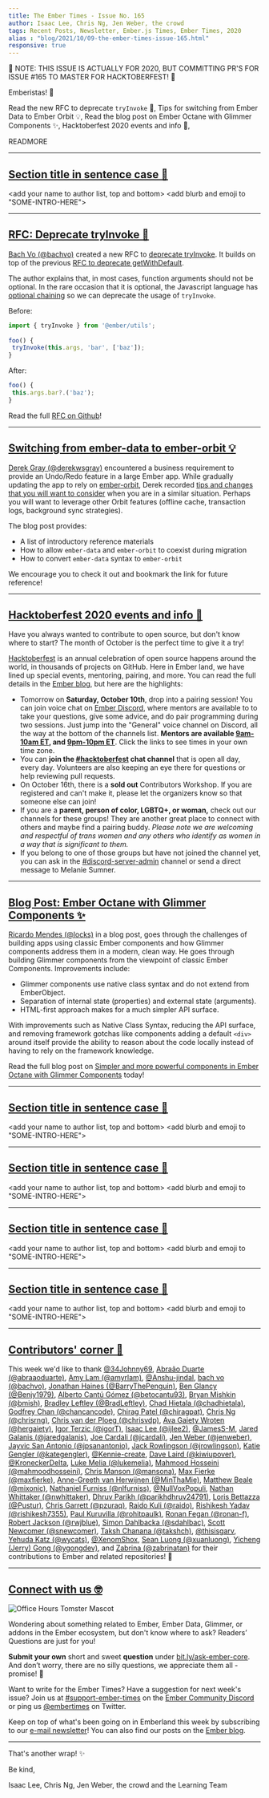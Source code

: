```yaml
---
title: The Ember Times - Issue No. 165
author: Isaac Lee, Chris Ng, Jen Weber, the crowd
tags: Recent Posts, Newsletter, Ember.js Times, Ember Times, 2020
alias : "blog/2021/10/09-the-ember-times-issue-165.html"
responsive: true
---
```


🎃 NOTE: THIS ISSUE IS ACTUALLY FOR 2020, BUT COMMITTING PR'S FOR ISSUE #165 TO MASTER FOR HACKTOBERFEST! 🎃

<SAYING-HELLO-IN-YOUR-FAVORITE-LANGUAGE> Emberistas! 🐹

Read the new RFC to deprecate `tryInvoke` 📜,
Tips for switching from Ember Data to Ember Orbit 💡,
Read the blog post on Ember Octane with Glimmer Components ✨, 
Hacktoberfest 2020 events and info 🎃,

READMORE

---

## [Section title in sentence case 🐹](section-url)

<change section title emoji>
<consider adding some bold to your paragraph>
<please include link to external article/repo/etc in paragraph / body text, not just header title above>

<add your name to author list, top and bottom>
<add blurb and emoji to "SOME-INTRO-HERE">

---

## [RFC: Deprecate tryInvoke 📜](https://github.com/emberjs/rfcs/pull/673)

[Bach Vo (@bachvo)](https://github.com/bachvo) created a new RFC to [deprecate tryInvoke](https://github.com/emberjs/rfcs/pull/673). It builds on top of the previous [RFC to deprecate getWithDefault](https://emberjs.github.io/rfcs/0554-deprecate-getwithdefault.html).

The author explains that, in most cases, function arguments should not be optional. In the rare occasion that it is optional, the Javascript language has [optional chaining](https://developer.mozilla.org/en-US/docs/Web/JavaScript/Reference/Operators/Optional_chaining) so we can deprecate the usage of `tryInvoke`.

Before:

```js
import { tryInvoke } from '@ember/utils';
 
foo() {
 tryInvoke(this.args, 'bar', ['baz']);
}
```

After:

```js
foo() {
 this.args.bar?.('baz');
}
```

Read the full [RFC on Github](https://github.com/emberjs/rfcs/pull/673)!

---

## [Switching from ember-data to ember-orbit 💡](https://medium.com/swlh/switching-from-ember-data-to-ember-orbit-82e202248f1c)

[Derek Gray (@derekwsgray)](https://github.com/derekwsgray) encountered a business requirement to provide an Undo/Redo feature in a large Ember app. While gradually updating the app to rely on [ember-orbit](https://github.com/orbitjs/ember-orbit), Derek recorded [tips and changes that you will want to consider](https://medium.com/swlh/switching-from-ember-data-to-ember-orbit-82e202248f1c) when you are in a similar situation. Perhaps you will want to leverage other Orbit features (offline cache, transaction logs, background sync strategies).

The blog post provides:

- A list of introductory reference materials
- How to allow `ember-data` and `ember-orbit` to coexist during migration
- How to convert `ember-data` syntax to `ember-orbit`

We encourage you to check it out and bookmark the link for future reference!

---

## [Hacktoberfest 2020 events and info 🎃](https://blog.emberjs.com/2020/10/01/hacktoberfest.html)

Have you always wanted to contribute to open source, but don't know where to start? The month of October is the perfect time to give it a try!

<!-- alex disable special just gal-guy gals-men-->
[Hacktoberfest](https://hacktoberfest.digitalocean.com/) is an annual celebration of open source happens around the world, in thousands of projects on GitHub. Here in Ember land, we have lined up special events, mentoring, pairing, and more. You can read the full details in the [Ember blog](https://blog.emberjs.com/2020/10/01/hacktoberfest.html), but here are the highlights:

- Tomorrow on **Saturday, October 10th**, drop into a pairing session! You can join voice chat on [Ember Discord](https://emberjs.com/community/), where mentors are available to to take your questions, give some advice, and do pair programming during two sessions. Just jump into the "General" voice channel on Discord, all the way at the bottom of the channels list. **Mentors are available [9am-10am ET](https://meetingzone.app/utc/saturday/1300), and [9pm-10pm ET](https://meetingzone.app/utc/sunday/0100)**. Click the links to see times in your own time zone.
- You can **join the [#hacktoberfest](https://discord.com/channels/480462759797063690/496453502298750988) chat channel** that is open all day, every day. Volunteers are also keeping an eye there for questions or help reviewing pull requests.
- On October 16th, there is a **sold out** Contributors Workshop. If you are registered and can't make it, please let the organizers know so that someone else can join!
- If you are a **parent, person of color, LGBTQ+, or woman,** check out our channels for these groups! They are another great place to connect with others and maybe find a pairing buddy. <span style="font-style: italic;">Please note we are welcoming and respectful of trans women and any others who identify as women in a way that is significant to them.</span>
- If you belong to one of those groups but have not joined the channel yet, you can ask in the [#discord-server-admin](https://discord.com/channels/480462759797063690/480499718330253342) channel or send a direct message to Melanie Sumner.

<!-- alex enable special just gal-guy gals-men-->

---

## [Blog Post: Ember Octane with Glimmer Components ✨](https://simplabs.com/blog/2020/10/05/simpler-and-more-powerful-components-in-ember-octane-with-glimmer-components/)

[Ricardo Mendes (@locks)](https://github.com/locks) in a blog post, goes through the challenges of building apps using classic Ember components and how Glimmer components address them in a modern, clean way. He goes through building Glimmer components from the viewpoint of classic Ember Components. Improvements include:

- Glimmer components use native class syntax and do not extend from EmberObject.
- Separation of internal state (properties) and external state (arguments).
- HTML-first approach makes for a much simpler API surface.

With improvements such as Native Class Syntax, reducing the API surface, and removing framework gotchas like components adding a default `<div>` around itself provide the ability to reason about the code locally instead of having to rely on the framework knowledge.

Read the full blog post on [Simpler and more powerful components in Ember Octane with Glimmer Components](https://simplabs.com/blog/2020/10/05/simpler-and-more-powerful-components-in-ember-octane-with-glimmer-components/) today!


---

## [Section title in sentence case 🐹](section-url)

<change section title emoji>
<consider adding some bold to your paragraph>
<please include link to external article/repo/etc in paragraph / body text, not just header title above>

<add your name to author list, top and bottom>
<add blurb and emoji to "SOME-INTRO-HERE">

---

## [Section title in sentence case 🐹](section-url)

<change section title emoji>
<consider adding some bold to your paragraph>
<please include link to external article/repo/etc in paragraph / body text, not just header title above>

<add your name to author list, top and bottom>
<add blurb and emoji to "SOME-INTRO-HERE">

---

## [Section title in sentence case 🐹](section-url)

<change section title emoji>
<consider adding some bold to your paragraph>
<please include link to external article/repo/etc in paragraph / body text, not just header title above>

<add your name to author list, top and bottom>
<add blurb and emoji to "SOME-INTRO-HERE">

---

## [Section title in sentence case 🐹](section-url)

<change section title emoji>
<consider adding some bold to your paragraph>
<please include link to external article/repo/etc in paragraph / body text, not just header title above>

<add your name to author list, top and bottom>
<add blurb and emoji to "SOME-INTRO-HERE">

---

## [Contributors' corner 👏](https://guides.emberjs.com/release/contributing/repositories/)

<p>This week we'd like to thank <a href="https://github.com/34Johnny69" rel="noopener noreferrer" target="_blank">@34Johnny69</a>, <a href="https://github.com/abraaoduarte" rel="noopener noreferrer" target="_blank">Abraão Duarte (@abraaoduarte)</a>, <a href="https://github.com/amyrlam" rel="noopener noreferrer" target="_blank">Amy Lam (@amyrlam)</a>, <a href="https://github.com/Anshu-jindal" rel="noopener noreferrer" target="_blank">@Anshu-jindal</a>, <a href="https://github.com/bachvo" rel="noopener noreferrer" target="_blank">bach vo (@bachvo)</a>, <a href="https://github.com/BarryThePenguin" rel="noopener noreferrer" target="_blank">Jonathan Haines (@BarryThePenguin)</a>, <a href="https://github.com/Benjy1979" rel="noopener noreferrer" target="_blank">Ben Glancy (@Benjy1979)</a>, <a href="https://github.com/betocantu93" rel="noopener noreferrer" target="_blank">Alberto Cantú Gómez (@betocantu93)</a>, <a href="https://github.com/bmish" rel="noopener noreferrer" target="_blank">Bryan Mishkin (@bmish)</a>, <a href="https://github.com/BradLeftley" rel="noopener noreferrer" target="_blank">Bradley Leftley (@BradLeftley)</a>, <a href="https://github.com/chadhietala" rel="noopener noreferrer" target="_blank">Chad Hietala (@chadhietala)</a>, <a href="https://github.com/chancancode" rel="noopener noreferrer" target="_blank">Godfrey Chan (@chancancode)</a>, <a href="https://github.com/chiragpat" rel="noopener noreferrer" target="_blank">Chirag Patel (@chiragpat)</a>, <a href="https://github.com/chrisrng" rel="noopener noreferrer" target="_blank">Chris Ng (@chrisrng)</a>, <a href="https://github.com/chrisvdp" rel="noopener noreferrer" target="_blank">Chris van der Ploeg (@chrisvdp)</a>, <a href="https://github.com/hergaiety" rel="noopener noreferrer" target="_blank">Ava Gaiety Wroten (@hergaiety)</a>, <a href="https://github.com/igorT" rel="noopener noreferrer" target="_blank">Igor Terzic (@igorT)</a>, <a href="https://github.com/ijlee2" rel="noopener noreferrer" target="_blank">Isaac Lee (@ijlee2)</a>, <a href="https://github.com/JamesS-M" rel="noopener noreferrer" target="_blank">@JamesS-M</a>, <a href="https://github.com/jaredgalanis" rel="noopener noreferrer" target="_blank">Jared Galanis (@jaredgalanis)</a>, <a href="https://github.com/jcardali" rel="noopener noreferrer" target="_blank">Joe Cardali (@jcardali)</a>, <a href="https://github.com/jenweber" rel="noopener noreferrer" target="_blank">Jen Weber (@jenweber)</a>, <a href="https://github.com/jpsanantonio" rel="noopener noreferrer" target="_blank">Jayvic San Antonio (@jpsanantonio)</a>, <a href="https://github.com/jrowlingson" rel="noopener noreferrer" target="_blank">Jack Rowlingson (@jrowlingson)</a>, <a href="https://github.com/kategengler" rel="noopener noreferrer" target="_blank">Katie Gengler (@kategengler)</a>, <a href="https://github.com/Kennie-create" rel="noopener noreferrer" target="_blank">@Kennie-create</a>, <a href="https://github.com/kiwiupover" rel="noopener noreferrer" target="_blank">Dave Laird (@kiwiupover)</a>, <a href="https://github.com/KroneckerDeIta" rel="noopener noreferrer" target="_blank">@KroneckerDeIta</a>, <a href="https://github.com/lukemelia" rel="noopener noreferrer" target="_blank">Luke Melia (@lukemelia)</a>, <a href="https://github.com/mahmoodhosseini" rel="noopener noreferrer" target="_blank">Mahmood Hosseini (@mahmoodhosseini)</a>, <a href="https://github.com/mansona" rel="noopener noreferrer" target="_blank">Chris Manson (@mansona)</a>, <a href="https://github.com/maxfierke" rel="noopener noreferrer" target="_blank">Max Fierke (@maxfierke)</a>, <a href="https://github.com/MinThaMie" rel="noopener noreferrer" target="_blank">Anne-Greeth van Herwijnen (@MinThaMie)</a>, <a href="https://github.com/mixonic" rel="noopener noreferrer" target="_blank">Matthew Beale (@mixonic)</a>, <a href="https://github.com/nlfurniss" rel="noopener noreferrer" target="_blank">Nathaniel Furniss (@nlfurniss)</a>, <a href="https://github.com/NullVoxPopuli" rel="noopener noreferrer" target="_blank">@NullVoxPopuli</a>, <a href="https://github.com/nwhittaker" rel="noopener noreferrer" target="_blank">Nathan Whittaker (@nwhittaker)</a>, <a href="https://github.com/parikhdhruv24791" rel="noopener noreferrer" target="_blank">Dhruv Parikh (@parikhdhruv24791)</a>, <a href="https://github.com/Pustur" rel="noopener noreferrer" target="_blank">Loris Bettazza (@Pustur)</a>, <a href="https://github.com/pzuraq" rel="noopener noreferrer" target="_blank">Chris Garrett (@pzuraq)</a>, <a href="https://github.com/raido" rel="noopener noreferrer" target="_blank">Raido Kuli (@raido)</a>, <a href="https://github.com/rishikesh7355" rel="noopener noreferrer" target="_blank">Rishikesh Yadav (@rishikesh7355)</a>, <a href="https://github.com/rohitpaulk" rel="noopener noreferrer" target="_blank">Paul Kuruvilla (@rohitpaulk)</a>, <a href="https://github.com/ronan-f" rel="noopener noreferrer" target="_blank">Ronan Fegan (@ronan-f)</a>, <a href="https://github.com/rwjblue" rel="noopener noreferrer" target="_blank">Robert Jackson (@rwjblue)</a>, <a href="https://github.com/sdahlbac" rel="noopener noreferrer" target="_blank">Simon Dahlbacka (@sdahlbac)</a>, <a href="https://github.com/snewcomer" rel="noopener noreferrer" target="_blank">Scott Newcomer (@snewcomer)</a>, <a href="https://github.com/takshch" rel="noopener noreferrer" target="_blank">Taksh Chanana (@takshch)</a>, <a href="https://github.com/thisisgarv" rel="noopener noreferrer" target="_blank">@thisisgarv</a>, <a href="https://github.com/wycats" rel="noopener noreferrer" target="_blank">Yehuda Katz (@wycats)</a>, <a href="https://github.com/XenomShox" rel="noopener noreferrer" target="_blank">@XenomShox</a>, <a href="https://github.com/xuanluong" rel="noopener noreferrer" target="_blank">Sean Luong (@xuanluong)</a>, <a href="https://github.com/ygongdev" rel="noopener noreferrer" target="_blank">Yicheng (Jerry) Gong (@ygongdev)</a>, and <a href="https://github.com/zabrinatan" rel="noopener noreferrer" target="_blank">Zabrina (@zabrinatan)</a> for their contributions to Ember and related repositories! 💖</p>

---

## [Connect with us 🤓](https://docs.google.com/forms/d/e/1FAIpQLScqu7Lw_9cIkRtAiXKitgkAo4xX_pV1pdCfMJgIr6Py1V-9Og/viewform)

<div class="blog-row">
  <img class="float-right small transparent padded" alt="Office Hours Tomster Mascot" title="Readers' Questions" src="/images/tomsters/officehours.png" />

  <p>Wondering about something related to Ember, Ember Data, Glimmer, or addons in the Ember ecosystem, but don't know where to ask? Readers’ Questions are just for you!</p>

  <p><strong>Submit your own</strong> short and sweet <strong>question</strong> under <a href="https://bit.ly/ask-ember-core" target="rq">bit.ly/ask-ember-core</a>. And don’t worry, there are no silly questions, we appreciate them all - promise! 🤞</p>

  <p>Want to write for the Ember Times? Have a suggestion for next week's issue? Join us at <a href="https://discordapp.com/channels/480462759797063690/485450546887786506">#support-ember-times</a> on the <a href="https://discordapp.com/invite/zT3asNS">Ember Community Discord</a> or ping us <a href="https://twitter.com/embertimes">@embertimes</a> on Twitter.</p>

  <p>Keep on top of what's been going on in Emberland this week by subscribing to our <a href="https://the-emberjs-times.ongoodbits.com/">e-mail newsletter</a>! You can also find our posts on the <a href="https://emberjs.com/blog/tags/newsletter.html">Ember blog</a>.</p>
</div>

---

That's another wrap! ✨

Be kind,

Isaac Lee, Chris Ng, Jen Weber, the crowd and the Learning Team
